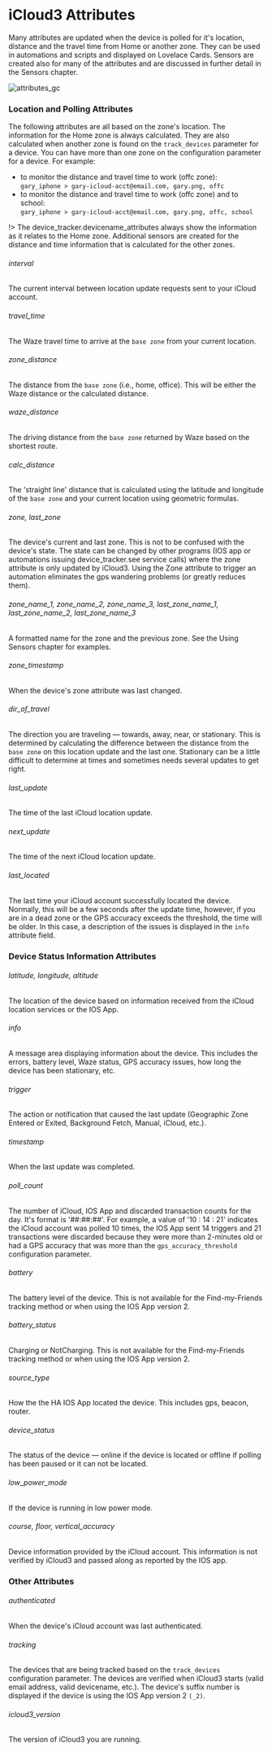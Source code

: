 # iCloud3 Attributes

Many attributes are updated when the device is polled for it's location, distance and the travel time from Home or another zone. They can be used in automations and scripts and displayed on Lovelace Cards.  Sensors are created also for many of the attributes and are discussed in further detail in the Sensors chapter.

![attributes_gc](../images/attributes_gc.jpg)

### Location and Polling Attributes

The following attributes are all based on the zone's location. The information for the Home zone is always calculated. They are also calculated when another zone is found on the `track_devices` parameter for a device. You can have more than one zone on the configuration parameter for a device. For example:

- to monitor the distance and travel time to work (offc zone):  
	`gary_iphone > gary-icloud-acct@email.com, gary.png, offc`
- to monitor the distance and travel time to work (offc zone) and to school:  
	`gary_iphone > gary-icloud-acct@email.com, gary.png, offc, school`

!> The device_tracker.devicename_attributes always show the information as it relates to the Home zone. Additional sensors are created for the distance and time information that is calculated for the other zones.

###### interval 
The current interval between location update requests sent to your iCloud account. 

###### travel_time 
The Waze travel time to arrive at the `base zone` from your current location.  

###### zone_distance 
The distance from the `base zone` (i.e., home, office). This will be either the Waze distance or the calculated distance.  

###### waze_distance 
The driving distance from the `base zone` returned by Waze based on the shortest route.  

###### calc_distance 
The 'straight line' distance that is calculated using the latitude and longitude of the `base zone` and your current location using geometric formulas.  

###### zone, last_zone 
The device's current and last zone. This is not to be confused with the device's state. The state can be changed by other programs (IOS app or automations issuing device_tracker.see service calls) where the zone attribute is only updated by iCloud3. Using the Zone attribute to trigger an automation eliminates the gps wandering problems (or greatly reduces them). 

###### zone_name_1, zone_name_2, zone_name_3, last_zone_name_1, last_zone_name_2, last_zone_name_3
A formatted name for the zone and the previous zone. See the Using Sensors chapter for examples. 

###### zone_timestamp 
When the device's zone attribute was last changed.

###### dir_of_travel 
The direction you are traveling — towards, away, near, or stationary. This is determined by calculating the difference between the distance from the `base zone` on this location update and the last one. Stationary can be a little difficult to determine at times and sometimes needs several updates to get right.  

###### last_update 
The time of the last iCloud location update.  

###### next_update 
The time of the next iCloud location update.  

###### last_located 
The last time your iCloud account successfully located the device. Normally, this will be a few seconds after the update time, however, if you are in a dead zone or the GPS accuracy exceeds the threshold, the time will be older. In this case, a description of the issues is displayed in the `info` attribute field.  


### Device Status Information Attributes

###### latitude, longitude, altitude 
The location of the device based on information received from the iCloud location services or the IOS App.  

###### info 
A message area displaying information about the device. This includes the errors, battery level, Waze status, GPS accuracy issues, how long the device has been stationary, etc.  

###### trigger 
The action or notification that caused the last update (Geographic Zone Entered or Exited, Background Fetch, Manual, iCloud, etc.).

###### timestamp 
When the last update was completed.

###### poll_count 
The number of iCloud, IOS App and discarded transaction counts for the day. It's format is '##:##:##'. For example, a value of '10 : 14 : 21' indicates the iCloud account was polled 10 times, the IOS App sent 14 triggers and  21 transactions were discarded because they were more than 2-minutes old or had a  GPS accuracy that was more than the `gps_accuracy_threshold` configuration parameter.

###### battery 
The battery level of the device. This is not available for the Find-my-Friends tracking method or when using the IOS App version 2. 

###### battery_status 
Charging or NotCharging. This is not available for the Find-my-Friends tracking method or when using the IOS App version 2. 

###### source_type 
How the the HA IOS App located the device. This includes gps, beacon, router.  

###### device_status 
The status of the device — online if the device is located or offline if polling has been paused or it can not be located.  

###### low_power_mode 
If the device is running in low power mode.

###### course, floor, vertical_accuracy 
Device information provided by the iCloud account.  This information is not verified by iCloud3 and passed along as reported by the IOS app.


### Other Attributes

###### authenticated 
When the device's iCloud account was last authenticated.  

###### tracking 
The devices that are being tracked based on the `track_devices` configuration parameter. The devices are verified when iCloud3 starts (valid email address, valid devicename, etc.). The device's suffix number is displayed if the device is using the IOS App version 2 `(_2)`.  

###### icloud3_version 
The version of iCloud3 you are running.  
